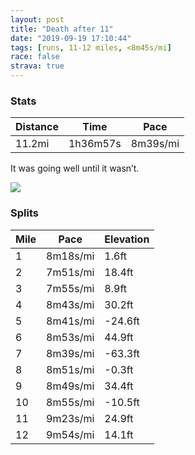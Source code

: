 ```yaml
---
layout: post
title: "Death after 11"
date: "2019-09-19 17:10:44"
tags: [runs, 11-12 miles, <8m45s/mi]
race: false
strava: true
---
```


### Stats

| Distance | Time | Pace |
|----------|------|------|
|11.2mi|1h36m57s|8m39s/mi|

It was going well until it wasn’t.

<img src='https://maps.googleapis.com/maps/api/staticmap?maptype=roadmap&path=enc:kmswFdfrbMoAxAm@~Cq@fBaAjAa@No@dFsAhBB`@i@lAg@xAKBIiBMG[Xk@qBk@BuBs@[SQ{@cCe@k@_@e@@g@d@c@{@_BuAEw@SHS]kB[s@LDeAy@_BeBQw@i@[b@H?cByAI_B[OwBMY]WPaB[}@_AG[c@_@aAg@Ks@m@G[m@]Da@i@uAa@aAkBi@Cc@mAoAa@Yg@]?Si@g@d@]e@g@BU_AqB{AFs@wA[cA@}Aq@k@gAcAMYk@@YwAm@_ALsA]wB@`@cAg@DHo@SRg@m@S?_CgDmF}CO\yAgCqBsAYw@w@Ne@iA[?e@h@i@Ic@qAu@_@u@AE}@{@YgCiDq@a@c@}@_AS@[s@N_@q@I]cAUo@w@cA@qAo@{@Hy@}@k@kAcDf@sA?_Av@u@Fo@g@aAiBeImEqBcC_@gA?_Cz@yBXaBMyAo@eBm@g@kAWwAu@q@u@gA_Dg@}@qBaBsAi@}ACkC~@qBOaBgBgAmCgA_BuCNw@k@_FuAmDsBkCwDeA{@eCw@qBqAgAmAq@wBYqBNsHSuA{@eAcDeCkEeC_Bk@iGwEwFoCuC?{C]aALwBxA_BKeD}A}EmF{@{Am@]y@QyBRcEo@_@P_@~ADhBpBxDb@bC]bDeB|DhA~BXjCzBrDbExAtBdAbBpBbA`CdA~@hA^zBFzAj@fAxCx@hEtEpEfE~AvBg@`Aq@tAe@pADxBvBvBhCrBdDrB`@rC@dCdAz@jAN`AvAxAj@lAlAr@lBpBzAfEnAzBlCx@`IGfBTt@jAVvBd@tAhBvArKlE`CjCd@nAlAzADb@TXGNNDUDAXvExBb@DbDy@vBkBbAwAtA{EMYB_B_@s@Eo@}Bu@qE_CmAwAqAiCK}Az@sBVwBKwBc@wAkB{AoAe@mBcBc@mBs@oAeBqAqBq@aDpAuALo@WYo@qBoAGUCjAEe@L?SGDk@e@cBm@kAw@UuBFyIwC}AeAeCeDyAkAkCmAuAiAoBeCs@iCG_BVuCOoB{A_Bs@oAu@]qAgB}Cs@e@y@qEcCiDeC{A{AeBo@iDLoC[uAZoAbA{A?eFaCmG_IiAMmBN}Di@i@TS|AHdAlBfFL~AWrEaAfDb@rB\tDj@lAfA`AbItDl@h@nBlDJx@pBp@dCBbBf@bAnB`@pCx@zBt@bAh@K&key=AIzaSyC1MId7bFpkLXNAaYhBSTb8jLyiSqzbDtM&size=800x800&markers=color:yellow|label:S|40.73702,-73.99027&markers=color:green|label:F|40.78778000000004,-73.96650999999994'>

### Splits

| Mile | Pace | Elevation |
|------|------|-----------|
|1|8m18s/mi|1.6ft|
|2|7m51s/mi|18.4ft|
|3|7m55s/mi|8.9ft|
|4|8m43s/mi|30.2ft|
|5|8m41s/mi|-24.6ft|
|6|8m53s/mi|44.9ft|
|7|8m39s/mi|-63.3ft|
|8|8m51s/mi|-0.3ft|
|9|8m49s/mi|34.4ft|
|10|8m55s/mi|-10.5ft|
|11|9m23s/mi|24.9ft|
|12|9m54s/mi|14.1ft|
